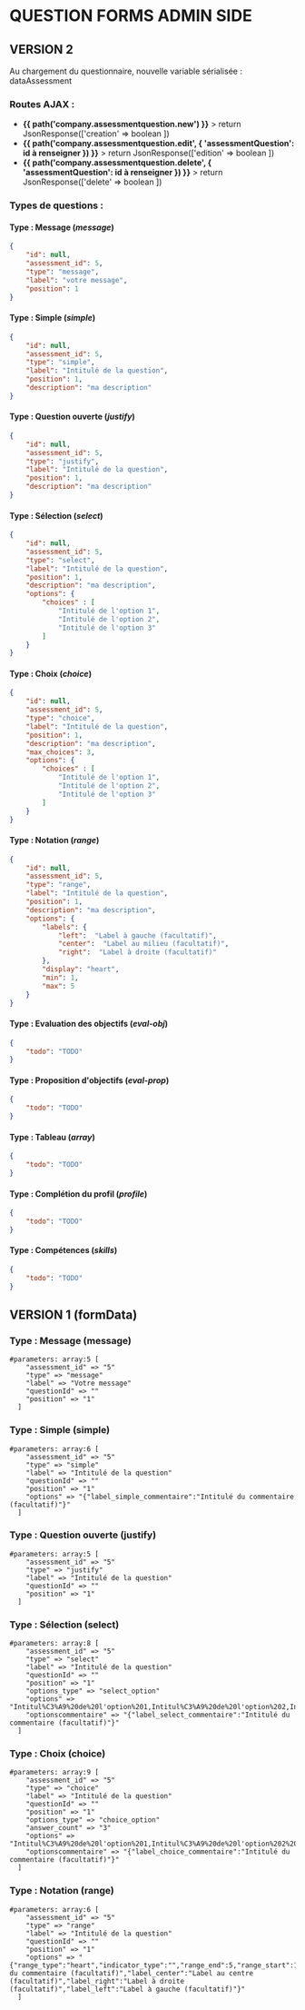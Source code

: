 # QUESTION FORMS ADMIN SIDE
## VERSION 2

Au chargement du questionnaire, nouvelle variable sérialisée : dataAssessment

### Routes AJAX :

- __{{ path('company.assessmentquestion.new') }}__ > return JsonResponse(['creation' => boolean ])
- __{{ path('company.assessmentquestion.edit', { 'assessmentQuestion': id à renseigner }) }}__ > return JsonResponse(['edition' => boolean ])
- __{{ path('company.assessmentquestion.delete', { 'assessmentQuestion': id à renseigner }) }}__ > return JsonResponse(['delete' => boolean ])

### Types de questions :

#### Type : Message (_message_)

```json
{   
    "id": null, 
    "assessment_id": 5,  
    "type": "message",  
    "label": "votre message",
    "position": 1
}
```

#### Type : Simple (_simple_)

```json
{
    "id": null, 
    "assessment_id": 5,    
    "type": "simple",
    "label": "Intitulé de la question",
    "position": 1,
    "description": "ma description"
}
```

#### Type : Question ouverte (_justify_)

```json
{
    "id": null, 
    "assessment_id": 5,    
    "type": "justify",
    "label": "Intitulé de la question",
    "position": 1,
    "description": "ma description"
}
```

#### Type : Sélection (_select_)

```json
{
    "id": null,    
    "assessment_id": 5,
    "type": "select",
    "label": "Intitulé de la question",
    "position": 1,
    "description": "ma description",
    "options": {
        "choices" : [
            "Intitulé de l'option 1",
            "Intitulé de l'option 2",
            "Intitulé de l'option 3"
        ]
    }
}
```

#### Type : Choix (_choice_)

```json
{
    "id": null, 
    "assessment_id": 5,    
    "type": "choice",
    "label": "Intitulé de la question",
    "position": 1,
    "description": "ma description",
    "max_choices": 3,
    "options": {
        "choices" : [
            "Intitulé de l'option 1",
            "Intitulé de l'option 2",
            "Intitulé de l'option 3"
        ]
    }
}
```

#### Type : Notation (_range_)

```json
{
    "id": null, 
    "assessment_id": 5,    
    "type": "range",
    "label": "Intitulé de la question",
    "position": 1,
    "description": "ma description",
    "options": {
        "labels": {
            "left":  "Label à gauche (facultatif)",
            "center":  "Label au milieu (facultatif)",
            "right":  "Label à droite (facultatif)"
        },
        "display": "heart",
        "min": 1,
        "max": 5
    }
}
```

#### Type : Evaluation des objectifs (_eval-obj_)

```json
{
    "todo": "TODO"
}
```

#### Type : Proposition d'objectifs (_eval-prop_)

```json
{
    "todo": "TODO"
}
```

#### Type : Tableau (_array_)

```json
{
    "todo": "TODO"
}
```

#### Type : Complétion du profil (_profile_)

```json
{
    "todo": "TODO"
}
```

#### Type : Compétences (_skills_)

```json
{
    "todo": "TODO"
}
```

## VERSION 1 (formData)
### Type : Message (message)

```
#parameters: array:5 [
    "assessment_id" => "5"
    "type" => "message"
    "label" => "Votre message"
    "questionId" => ""
    "position" => "1"
  ]
```

### Type : Simple (simple)

```
#parameters: array:6 [
    "assessment_id" => "5"
    "type" => "simple"
    "label" => "Intitulé de la question"
    "questionId" => ""
    "position" => "1"
    "options" => "{"label_simple_commentaire":"Intitulé du commentaire (facultatif)"}"
  ]
```

### Type : Question ouverte (justify)

```
#parameters: array:5 [
    "assessment_id" => "5"
    "type" => "justify"
    "label" => "Intitulé de la question"
    "questionId" => ""
    "position" => "1"
  ]
```

### Type : Sélection (select)

```
#parameters: array:8 [
    "assessment_id" => "5"
    "type" => "select"
    "label" => "Intitulé de la question"
    "questionId" => ""
    "position" => "1"
    "options_type" => "select_option"
    "options" => "Intitul%C3%A9%20de%20l'option%201,Intitul%C3%A9%20de%20l'option%202,Intitul%C3%A9%20de%20l'option%203"
    "optionscommentaire" => "{"label_select_commentaire":"Intitulé du commentaire (facultatif)"}"
  ]
```

### Type : Choix (choice)

```
#parameters: array:9 [
    "assessment_id" => "5"
    "type" => "choice"
    "label" => "Intitulé de la question"
    "questionId" => ""
    "position" => "1"
    "options_type" => "choice_option"
    "answer_count" => "3"
    "options" => "Intitul%C3%A9%20de%20l'option%201,Intitul%C3%A9%20de%20l'option%202%20,Intitul%C3%A9%20de%20l'option%203%20"
    "optionscommentaire" => "{"label_choice_commentaire":"Intitulé du commentaire (facultatif)"}"
  ]
```

### Type : Notation (range)

```
#parameters: array:6 [
    "assessment_id" => "5"
    "type" => "range"
    "label" => "Intitulé de la question"
    "questionId" => ""
    "position" => "1"
    "options" => "{"range_type":"heart","indicator_type":"","range_end":5,"range_start":1,"label_range_commentaire":"Intitulé du commentaire (facultatif)","label_center":"Label au centre (facultatif)","label_right":"Label à droite (facultatif)","label_left":"Label à gauche (facultatif)"}"
  ]
```
